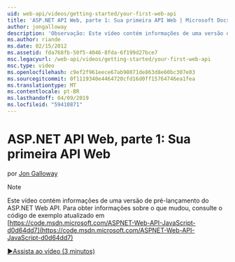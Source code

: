 ```yaml
---
uid: web-api/videos/getting-started/your-first-web-api
title: 'ASP.NET API Web, parte 1: Sua primeira API Web | Microsoft Docs'
author: jongalloway
description: 'Observação: Este vídeo contém informações de uma versão de pré-lançamento do ASP.NET Web API'
ms.author: riande
ms.date: 02/15/2012
ms.assetid: fda768fb-50f5-4046-8fda-6f199d27bce7
msc.legacyurl: /web-api/videos/getting-started/your-first-web-api
msc.type: video
ms.openlocfilehash: c9ef2f961eece67ab98071de863d8e60bc307e03
ms.sourcegitcommit: 0f1119340e4464720cfd16d0ff15764746ea1fea
ms.translationtype: MT
ms.contentlocale: pt-BR
ms.lasthandoff: 04/09/2019
ms.locfileid: "59410871"
---
```

# <a name="aspnet-web-api-part-1-your-first-web-api"></a>ASP.NET API Web, parte 1: Sua primeira API Web

por [Jon Galloway](https://github.com/jongalloway)

> [!NOTE]
> Este vídeo contém informações de uma versão de pré-lançamento do ASP.NET Web API. Para obter informações sobre o que mudou, consulte o código de exemplo atualizado em [https://code.msdn.microsoft.com/ASPNET-Web-API-JavaScript-d0d64dd7](https://code.msdn.microsoft.com/ASPNET-Web-API-JavaScript-d0d64dd7)

[&#9654;Assista ao vídeo (3 minutos)](https://channel9.msdn.com/Blogs/ASP-NET-Site-Videos/your-first-web-api)
